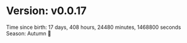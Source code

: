 # Version: v0.0.17
Time since birth: 17 days, 408 hours, 24480 minutes, 1468800 seconds
Season: Autumn 🍁
